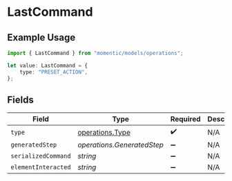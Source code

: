 # LastCommand

## Example Usage

```typescript
import { LastCommand } from "momentic/models/operations";

let value: LastCommand = {
    type: "PRESET_ACTION",
};
```

## Fields

| Field                                              | Type                                               | Required                                           | Description                                        |
| -------------------------------------------------- | -------------------------------------------------- | -------------------------------------------------- | -------------------------------------------------- |
| `type`                                             | [operations.Type](../../models/operations/type.md) | :heavy_check_mark:                                 | N/A                                                |
| `generatedStep`                                    | *operations.GeneratedStep*                         | :heavy_minus_sign:                                 | N/A                                                |
| `serializedCommand`                                | *string*                                           | :heavy_minus_sign:                                 | N/A                                                |
| `elementInteracted`                                | *string*                                           | :heavy_minus_sign:                                 | N/A                                                |